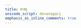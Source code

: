 ```yaml
---
title: मन्त्रेषु
unicode_script: devanagari
emphasis_as_inline_comments: true
---
```

<script>
function getSelectionWeight(url) {
  if (!url.startsWith("/mantra/") || url.includes("/sangraha/") || url.includes("/meta/")) {
    return 0;
  }
  let pageParams = pageUrlToParams[url];
  if (!pageParams || !pageParams.hasOwnProperty("practice_weight")) {
    return 1;
  }
  return pageParams.practice_weight;
}

redirectToRandomPage(getSelectionWeight);
</script>